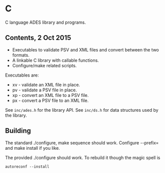# C

C language ADES library and programs.

## Contents, 2 Oct 2015

* Executables to validate PSV and XML files and convert between the two formats.
* A linkable C library with callable functions.
* Configure/make related scripts.

Executables are:
* xv - validate an XML file in place.
* pv - validate a PSV file in place.
* xp - convert an XML file to a PSV file.
* px - convert a PSV file to an XML file.

See `inc/ades.h` for the library API.  See `inc/ds.h` for data structures used by the library.

## Building

The standard ./configure, make sequence should work.  Configure --prefix= and make install if you like.

The provided ./configure should work.  To rebuild it though the magic spell is

    autoreconf --install
